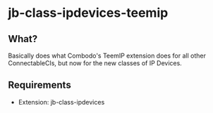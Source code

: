 # jb-class-ipdevices-teemip

## What?
Basically does what Combodo's TeemIP extension does for all other ConnectableCIs, but now for the new classes of IP Devices.

## Requirements
* Extension: jb-class-ipdevices
